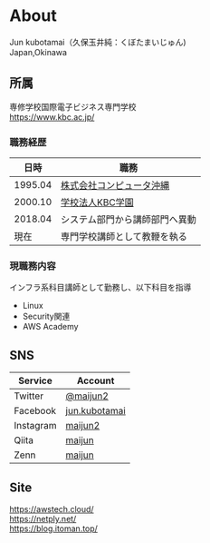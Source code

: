 # About
Jun kubotamai（久保玉井純：くぼたまいじゅん)  
Japan,Okinawa

## 所属
専修学校国際電子ビジネス専門学校  
https://www.kbc.ac.jp/

### 職務経歴
| 日時 | 職務 |
| ---- | ---- |
| 1995.04 | [株式会社コンピュータ沖縄](https://www.c-okinawa.co.jp) |
| 2000.10 | [学校法人KBC学園](https://kbcgroup.jp/) |
| 2018.04 | システム部門から講師部門へ異動 |
| 現在 | 専門学校講師として教鞭を執る |


### 現職務内容
インフラ系科目講師として勤務し、以下科目を指導 
- Linux
- Security関連
- AWS Academy


## SNS
| Service | Account |
| ---- | ---- |
|  Twitter  |  [@maijun2](https://twitter.com/maijun2)  |
|  Facebook  |  [jun.kubotamai](https://www.facebook.com/jun.kubotamai)  |
|  Instagram  |  [maijun2](https://www.instagram.com/maijun2/)  |
|  Qiita  |  [maijun](https://qiita.com/maijun)  |
|  Zenn  |  [maijun](https://zenn.dev/maijun)  |

## Site
https://awstech.cloud/  
https://netply.net/  
https://blog.itoman.top/  



<!---
maijun2/maijun2 is a ✨ special ✨ repository because its `README.md` (this file) appears on your GitHub profile.
You can click the Preview link to take a look at your changes.
--->
